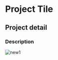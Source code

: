 #   Project Tile
##  Project detail
###  Description 

![new1](https://github.com/user-attachments/assets/964849f5-7841-4fd1-bf16-bcd91c9bcd8a)
